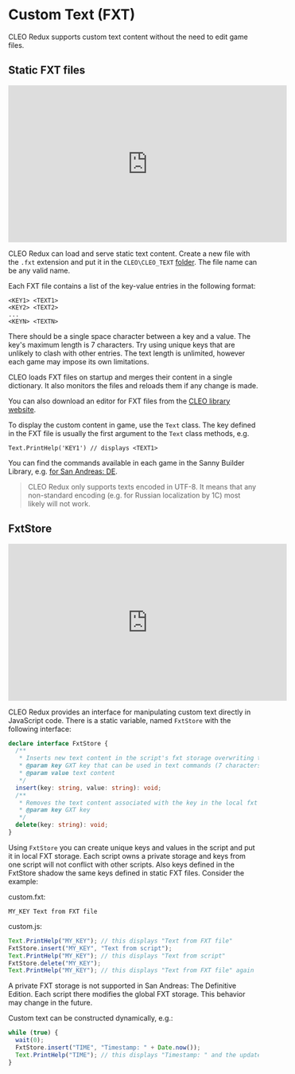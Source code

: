 # Custom Text (FXT)

CLEO Redux supports custom text content without the need to edit game files.

## Static FXT files

<iframe width="560" height="315" src="https://www.youtube.com/embed/ctsKy7WnY9o" title="YouTube video player" frameborder="0" allow="accelerometer; autoplay; clipboard-write; encrypted-media; gyroscope; picture-in-picture" allowfullscreen></iframe>

CLEO Redux can load and serve static text content. Create a new file with the `.fxt` extension and put it in the `CLEO\CLEO_TEXT` [folder](./cleo-directory.md). The file name can be any valid name.

Each FXT file contains a list of the key-value entries in the following format:

```
<KEY1> <TEXT1>
<KEY2> <TEXT2>
...
<KEYN> <TEXTN>
```

There should be a single space character between a key and a value. The key's maximum length is 7 characters. Try using unique keys that are unlikely to clash with other entries. The text length is unlimited, however each game may impose its own limitations.

CLEO loads FXT files on startup and merges their content in a single dictionary. It also monitors the files and reloads them if any change is made.

You can also download an editor for FXT files from the [CLEO library website](https://cleo.li/download.html).

To display the custom content in game, use the `Text` class. The key defined in the FXT file is usually the first argument to the `Text` class methods, e.g.

```
Text.PrintHelp('KEY1') // displays <TEXT1>
```

You can find the commands available in each game in the Sanny Builder Library, e.g. [for San Andreas: DE](https://library.sannybuilder.com/#/sa_unreal/classes/Text).


> CLEO Redux only supports texts encoded in UTF-8. It means that any non-standard encoding (e.g. for Russian localization by 1C) most likely will not work.

## FxtStore

<iframe width="560" height="315" src="https://www.youtube.com/embed/FLyYyrGz1Xg" title="YouTube video player" frameborder="0" allow="accelerometer; autoplay; clipboard-write; encrypted-media; gyroscope; picture-in-picture" allowfullscreen></iframe>

CLEO Redux provides an interface for manipulating custom text directly in JavaScript code. There is a static variable, named `FxtStore` with the following interface:

```ts
declare interface FxtStore {
  /**
   * Inserts new text content in the script's fxt storage overwriting the previous content and shadowing static fxt with the same key
   * @param key GXT key that can be used in text commands (7 characters max)
   * @param value text content
   */
  insert(key: string, value: string): void;
  /**
   * Removes the text content associated with the key in the local fxt storage
   * @param key GXT key
   */
  delete(key: string): void;
}
```

Using `FxtStore` you can create unique keys and values in the script and put it in local FXT storage. Each script owns a private storage and keys from one script will not conflict with other scripts. Also keys defined in the FxtStore shadow the same keys defined in static FXT files. Consider the example:

custom.fxt:

```
MY_KEY Text from FXT file
```

custom.js:

```js
Text.PrintHelp("MY_KEY"); // this displays "Text from FXT file"
FxtStore.insert("MY_KEY", "Text from script");
Text.PrintHelp("MY_KEY"); // this displays "Text from script"
FxtStore.delete("MY_KEY");
Text.PrintHelp("MY_KEY"); // this displays "Text from FXT file" again
```

A private FXT storage is not supported in San Andreas: The Definitive Edition. Each script there modifies the global FXT storage. This behavior may change in the future.

Custom text can be constructed dynamically, e.g.:

```js
while (true) {
  wait(0);
  FxtStore.insert("TIME", "Timestamp: " + Date.now());
  Text.PrintHelp("TIME"); // this displays "Timestamp: " and the updated timestamp value
}
```
